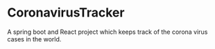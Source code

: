 # CoronavirusTracker
A spring boot and React project which keeps track of  the corona virus cases in the world. 
